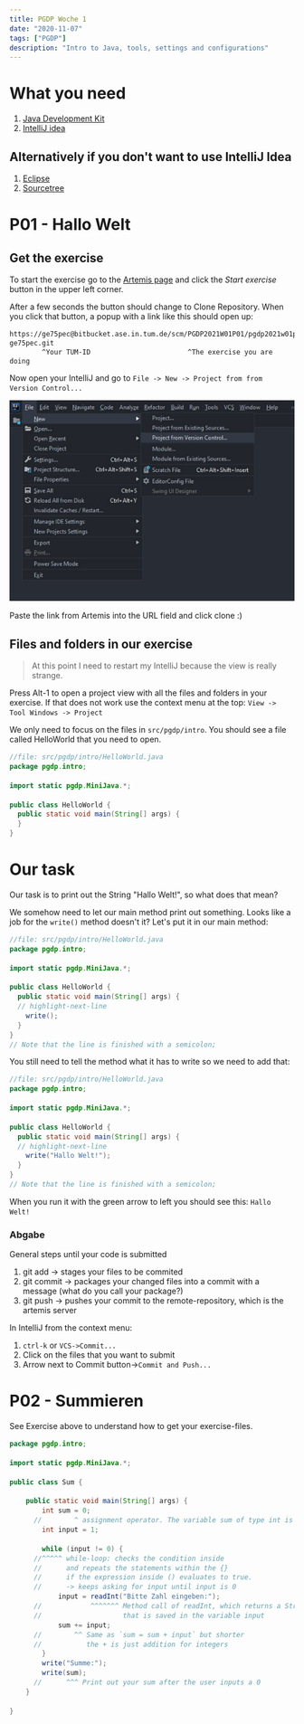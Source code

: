 ```yaml
---
title: PGDP Woche 1
date: "2020-11-07"
tags: ["PGDP"]
description: "Intro to Java, tools, settings and configurations"
---
```


# What you need

1. [Java Development Kit](https://www.oracle.com/java/technologies/javase/)
1. [IntelliJ idea](https://www.jetbrains.com/idea/download/)

## Alternatively if you don't want to use IntelliJ Idea

1. [Eclipse](https://www.eclipse.org/downloads/)
1. [Sourcetree](https://www.sourcetreeapp.com/)

# P01 - Hallo Welt

## Get the exercise

To start the exercise go to the [Artemis page](https://artemis.ase.in.tum.de/#/courses/83/exercises/2135) and click the _Start exercise_ button in the upper left corner.

After a few seconds the button should change to Clone Repository.
When you click that button, a popup with a link like this should open up:

```
https://ge75pec@bitbucket.ase.in.tum.de/scm/PGDP2021W01P01/pgdp2021w01p01-ge75pec.git
        ^Your TUM-ID                        ^The exercise you are doing
```

Now open your IntelliJ and go to `File -> New -> Project from from Version Control...`

![IntelliJ Git menu](./git.jpg)

Paste the link from Artemis into the URL field and click clone :)

## Files and folders in our exercise

> At this point I need to restart my IntelliJ because the view is really strange.

Press Alt-1 to open a project view with all the files and folders in your exercise.
If that does not work use the context menu at the top: `View -> Tool Windows -> Project`

We only need to focus on the files in `src/pgdp/intro`.
You should see a file called HelloWorld that you need to open.

```Java
//file: src/pgdp/intro/HelloWorld.java
package pgdp.intro;

import static pgdp.MiniJava.*;

public class HelloWorld {
  public static void main(String[] args) {
  }
}
```

# Our task

Our task is to print out the String "Hallo Welt!",
so what does that mean?

We somehow need to let our main method print out something.
Looks like a job for the `write()` method doesn't it?
Let's put it in our main method:

```Java
//file: src/pgdp/intro/HelloWorld.java
package pgdp.intro;

import static pgdp.MiniJava.*;

public class HelloWorld {
  public static void main(String[] args) {
  // highlight-next-line
    write();
  }
}
// Note that the line is finished with a semicolon;
```

You still need to tell the method what it has to write so we need to add that:

```Java
//file: src/pgdp/intro/HelloWorld.java
package pgdp.intro;

import static pgdp.MiniJava.*;

public class HelloWorld {
  public static void main(String[] args) {
  // highlight-next-line
    write("Hallo Welt!");
  }
}
// Note that the line is finished with a semicolon;
```

When you run it with the green arrow to left you should see this:
`Hallo Welt!`

### Abgabe

General steps until your code is submitted

1. git add -> stages your files to be commited
1. git commit -> packages your changed files into a commit with a message (what do you call your package?)
1. git push -> pushes your commit to the remote-repository, which is the artemis server

In IntelliJ from the context menu:

1. `ctrl-k` or `VCS->Commit...`
1. Click on the files that you want to submit
1. Arrow next to Commit button->`Commit and Push...`

# P02 - Summieren

See Exercise above to understand how to get your exercise-files.

```Java
package pgdp.intro;

import static pgdp.MiniJava.*;

public class Sum {

    public static void main(String[] args) {
        int sum = 0;
      //        ^ assignment operator. The variable sum of type int is now 0
        int input = 1;

        while (input != 0) {
      //^^^^^ while-loop: checks the condition inside
      //      and repeats the statements within the {}
      //      if the expression inside () evaluates to true.
      //      -> keeps asking for input until input is 0
            input = readInt("Bitte Zahl eingeben:");
      //            ^^^^^^^ Method call of readInt, which returns a String
      //                    that is saved in the variable input
            sum += input;
      //        ^^ Same as `sum = sum + input` but shorter
      //           the + is just addition for integers
        }
        write("Summe:");
        write(sum);
      //      ^^^ Print out your sum after the user inputs a 0
    }

}

```

